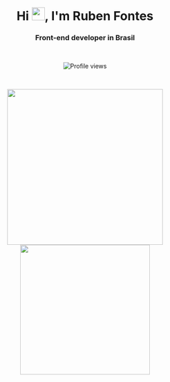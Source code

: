 <h1 align="center">Hi <img src="https://raw.githubusercontent.com/kaueMarques/kaueMarques/master/hi.gif" width="30px">, I'm Ruben Fontes</h1>
<h3 align="center">Front-end developer in Brasil</h3>
<br>
<p align="center"> <img src="https://komarev.com/ghpvc/?username=maykbrito&color=yellow" alt="Profile views" /> </p>
<br>
<p align="center">
<img width="360px" src="https://github-readme-stats.vercel.app/api?username=RubenFontes&theme=github_dark&show_icons=true)"/>
<img width="300px" src="https://github-readme-stats.vercel.app/api/top-langs/?username=RubenFontes&layout=compact&theme=github_dark"/>
</p>
